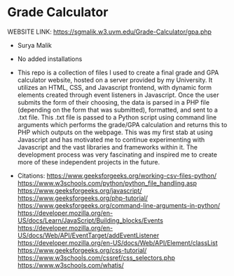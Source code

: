 # Grade Calculator

WEBSITE LINK: https://sgmalik.w3.uvm.edu/Grade-Calculator/gpa.php

- Surya Malik
- No added installations
- This repo is a collection of files I used to create a final grade and GPA calculator website, hosted on a server provided by my University. It utilizes an HTML, CSS, and Javascript frontend, with dynamic form elements created through event listeners in Javascript. Once the user submits the form of their choosing, the data is parsed in a PHP file (depending on the form that was submitted), formatted, and sent to a .txt file. This .txt file is passed to a Python script using command line arguments which performs the grade/GPA calculation and returns this to PHP which outputs on the webpage. This was my first stab at using Javascript and has motivated me to continue experimenting with Javascript and the vast libraries and frameworks within it. The development process was very fascinating and inspired me to create more of these independent projects in the future.

- Citations:
https://www.geeksforgeeks.org/working-csv-files-python/
https://www.w3schools.com/python/python_file_handling.asp  
https://www.geeksforgeeks.org/javascript/  
https://www.geeksforgeeks.org/php-tutorial/  
https://www.geeksforgeeks.org/command-line-arguments-in-python/  
https://developer.mozilla.org/en-US/docs/Learn/JavaScript/Building_blocks/Events  
https://developer.mozilla.org/en-US/docs/Web/API/EventTarget/addEventListener  
https://developer.mozilla.org/en-US/docs/Web/API/Element/classList  
https://www.geeksforgeeks.org/css-tutorial/  
https://www.w3schools.com/cssref/css_selectors.php  
https://www.w3schools.com/whatis/  

